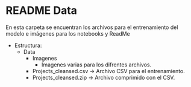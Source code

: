# README Data
En esta carpeta se encuentran los archivos para el entrenamiento del modelo e imágenes para los notebooks y ReadMe

- Estructura:
  - Data
    - Imagenes
      - Imagenes varias para los difrentes archivos.
    - Projects_cleansed.csv -> Archivo CSV para el entrenamiento.
    - Projects_cleansed.zip -> Archivo comprimido con el CSV.